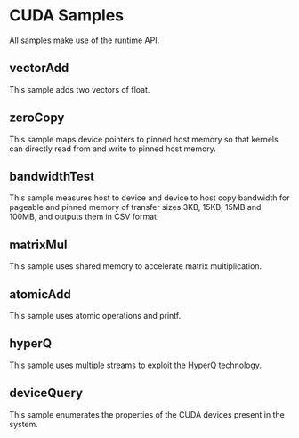 CUDA Samples
============

All samples make use of the runtime API.

vectorAdd
---------

This sample adds two vectors of float.

zeroCopy
--------

This sample maps device pointers to pinned host memory so that kernels can directly read from and write to pinned host memory.

bandwidthTest
-------------

This sample measures host to device and device to host copy bandwidth for pageable and pinned memory of transfer sizes 3KB, 15KB, 15MB and 100MB, and outputs them in CSV format.

matrixMul
---------

This sample uses shared memory to accelerate matrix multiplication.

atomicAdd
---------

This sample uses atomic operations and printf.

hyperQ
------

This sample uses multiple streams to exploit the HyperQ technology.

deviceQuery
-----------

This sample enumerates the properties of the CUDA devices present in the system.
